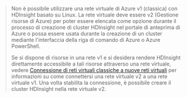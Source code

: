 > Non è possibile utilizzare una rete virtuale di Azure v1 (classica) con HDInsight basato su Linux. La rete virtuale deve essere v2 (Gestione risorse di Azure) per poter essere elencata come opzione durante il processo di creazione di cluster HDInsight nel portale di anteprima di Azure o possa essere usata durante la creazione di un cluster mediante l'interfaccia della riga di comando di Azure o Azure PowerShell.
> 
> Se si dispone di risorse in una rete v1 e si desidera rendere HDInsight direttamente accessibile a tali risorse attraverso una rete virtuale, vedere [Connessione di reti virtuali classiche a nuove reti virtuali](../virtual-network/virtual-networks-arm-asm-s2s.md) per informazioni su come connettersi una rete virtuale v2 a una rete virtuale v1. Una volta stabilita la connessione, è possibile creare il cluster HDInsight nella rete virtuale v2.

<!---HONumber=Oct15_HO1-->